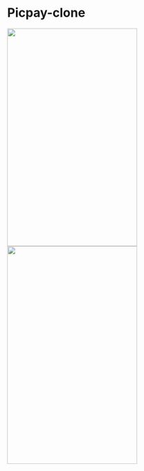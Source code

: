 # Picpay-clone

<img src="https://user-images.githubusercontent.com/62677231/118974885-b972ed00-b949-11eb-923f-818b91b1cf7f.jpg" width="300" height="500"><img src="https://user-images.githubusercontent.com/62677231/118974901-bd067400-b949-11eb-9f5a-4e9e955f3f9a.jpg" width="300" height="500">
